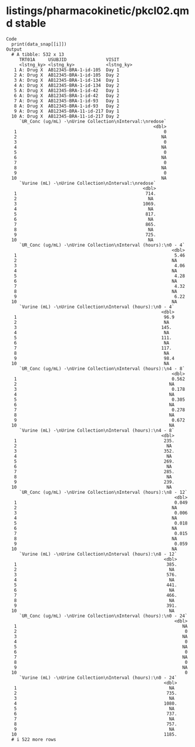 # listings/pharmacokinetic/pkcl02.qmd stable

    Code
      print(data_snap[[i]])
    Output
      # A tibble: 532 x 13
         TRT01A     USUBJID               VISIT     
         <lstng_ky> <lstng_ky>            <lstng_ky>
       1 A: Drug X  AB12345-BRA-1-id-105  Day 1     
       2 A: Drug X  AB12345-BRA-1-id-105  Day 2     
       3 A: Drug X  AB12345-BRA-1-id-134  Day 1     
       4 A: Drug X  AB12345-BRA-1-id-134  Day 2     
       5 A: Drug X  AB12345-BRA-1-id-42   Day 1     
       6 A: Drug X  AB12345-BRA-1-id-42   Day 2     
       7 A: Drug X  AB12345-BRA-1-id-93   Day 1     
       8 A: Drug X  AB12345-BRA-1-id-93   Day 2     
       9 A: Drug X  AB12345-BRA-11-id-217 Day 1     
      10 A: Drug X  AB12345-BRA-11-id-217 Day 2     
         `UR_Conc (ug/mL) -\nUrine Collection\nInterval:\nredose`
                                                            <dbl>
       1                                                        0
       2                                                       NA
       3                                                        0
       4                                                       NA
       5                                                        0
       6                                                       NA
       7                                                        0
       8                                                       NA
       9                                                        0
      10                                                       NA
         `Vurine (mL) -\nUrine Collection\nInterval:\nredose`
                                                        <dbl>
       1                                                 714.
       2                                                  NA 
       3                                                1069.
       4                                                  NA 
       5                                                 817.
       6                                                  NA 
       7                                                 865.
       8                                                  NA 
       9                                                 725.
      10                                                  NA 
         `UR_Conc (ug/mL) -\nUrine Collection\nInterval (hours):\n0 - 4`
                                                                   <dbl>
       1                                                            5.46
       2                                                           NA   
       3                                                            4.06
       4                                                           NA   
       5                                                            4.28
       6                                                           NA   
       7                                                            4.32
       8                                                           NA   
       9                                                            6.22
      10                                                           NA   
         `Vurine (mL) -\nUrine Collection\nInterval (hours):\n0 - 4`
                                                               <dbl>
       1                                                        96.9
       2                                                        NA  
       3                                                       145. 
       4                                                        NA  
       5                                                       111. 
       6                                                        NA  
       7                                                       117. 
       8                                                        NA  
       9                                                        98.4
      10                                                        NA  
         `UR_Conc (ug/mL) -\nUrine Collection\nInterval (hours):\n4 - 8`
                                                                   <dbl>
       1                                                           0.562
       2                                                          NA    
       3                                                           0.178
       4                                                          NA    
       5                                                           0.305
       6                                                          NA    
       7                                                           0.278
       8                                                          NA    
       9                                                           0.672
      10                                                          NA    
         `Vurine (mL) -\nUrine Collection\nInterval (hours):\n4 - 8`
                                                               <dbl>
       1                                                        235.
       2                                                         NA 
       3                                                        352.
       4                                                         NA 
       5                                                        269.
       6                                                         NA 
       7                                                        285.
       8                                                         NA 
       9                                                        239.
      10                                                         NA 
         `UR_Conc (ug/mL) -\nUrine Collection\nInterval (hours):\n8 - 12`
                                                                    <dbl>
       1                                                            0.049
       2                                                           NA    
       3                                                            0.006
       4                                                           NA    
       5                                                            0.018
       6                                                           NA    
       7                                                            0.015
       8                                                           NA    
       9                                                            0.059
      10                                                           NA    
         `Vurine (mL) -\nUrine Collection\nInterval (hours):\n8 - 12`
                                                                <dbl>
       1                                                         385.
       2                                                          NA 
       3                                                         576.
       4                                                          NA 
       5                                                         441.
       6                                                          NA 
       7                                                         466.
       8                                                          NA 
       9                                                         391.
      10                                                          NA 
         `UR_Conc (ug/mL) -\nUrine Collection\nInterval (hours):\n0 - 24`
                                                                    <dbl>
       1                                                               NA
       2                                                                0
       3                                                               NA
       4                                                                0
       5                                                               NA
       6                                                                0
       7                                                               NA
       8                                                                0
       9                                                               NA
      10                                                                0
         `Vurine (mL) -\nUrine Collection\nInterval (hours):\n0 - 24`
                                                                <dbl>
       1                                                          NA 
       2                                                         735.
       3                                                          NA 
       4                                                        1080.
       5                                                          NA 
       6                                                         737.
       7                                                          NA 
       8                                                         757.
       9                                                          NA 
      10                                                        1185.
      # i 522 more rows

